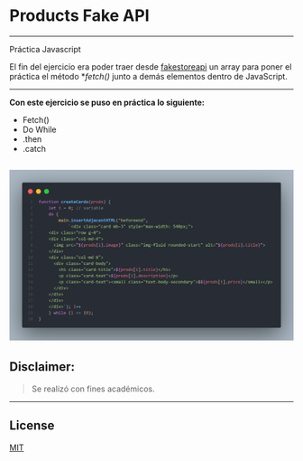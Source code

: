 # Products Fake API
---
Práctica Javascript

El fin del ejercicio era poder traer desde [fakestoreapi](https://fakestoreapi.com/products/) un array para poner el práctica el método **fetch()* junto a demás 
elementos dentro de JavaScript.

---

**Con este ejercicio se puso en práctica lo siguiente:**
* Fetch()
* Do While
* .then
* .catch

![Code](./assets/CodeProducts.png)
---
## Disclaimer:

> Se realizó con fines académicos.
---
## License

[MIT](./LICENSE)